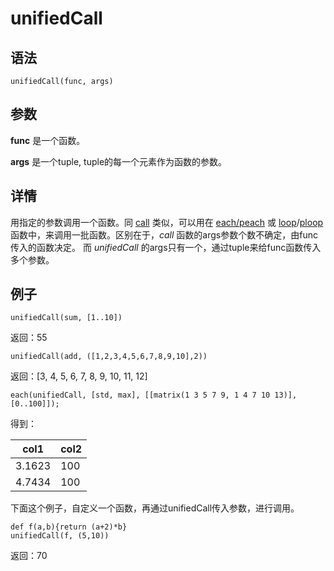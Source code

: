 # unifiedCall

## 语法

`unifiedCall(func, args)`

## 参数

**func** 是一个函数。

**args** 是一个tuple, tuple的每一个元素作为函数的参数。

## 详情

用指定的参数调用一个函数。同 [call](call.md) 类似，可以用在 [each/peach](each.md) 或 [loop](loop.md)/[ploop](ploop.md) 函数中，来调用一批函数。区别在于，*call*
函数的args参数个数不确定，由func传入的函数决定。 而 *unifiedCall*
的args只有一个，通过tuple来给func函数传入多个参数。

## 例子

```
unifiedCall(sum, [1..10])
```

返回：55

```
unifiedCall(add, ([1,2,3,4,5,6,7,8,9,10],2))
```

返回：[3, 4, 5, 6, 7, 8, 9, 10, 11, 12]

```
each(unifiedCall, [std, max], [[matrix(1 3 5 7 9, 1 4 7 10 13)], [0..100]]);
```

得到：

| col1 | col2 |
| --- | --- |
| 3.1623 | 100 |
| 4.7434 | 100 |

下面这个例子，自定义一个函数，再通过unifiedCall传入参数，进行调用。

```
def f(a,b){return (a+2)*b}
unifiedCall(f, (5,10))
```

返回：70

